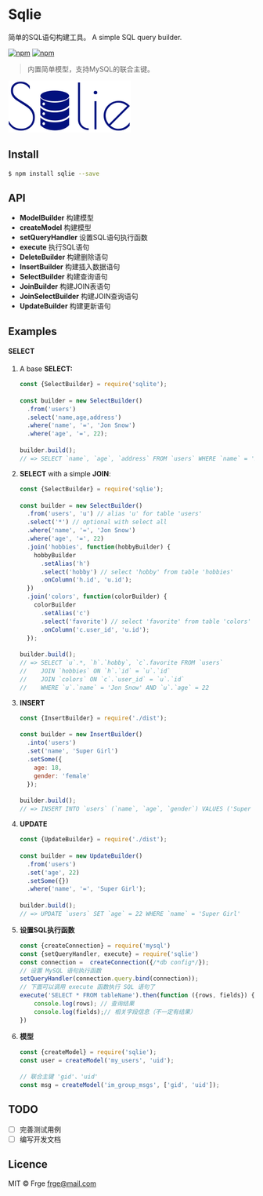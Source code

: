 # Sqlie

简单的SQL语句构建工具。
A simple SQL query builder.

[![npm](https://img.shields.io/npm/v/sqlie.svg)](https://www.npmjs.com/package/sqlie)
[![npm](https://img.shields.io/npm/dt/sqlie.svg)](https://www.npmjs.com/package/sqlie)

> 内置简单模型，支持MySQL的联合主键。

![](sqlie.png)

## Install

```bash
$ npm install sqlie --save
```

## API

- **ModelBuilder** 构建模型
- **createModel** 构建模型
- **setQueryHandler** 设置SQL语句执行函数
- **execute** 执行SQL语句
- **DeleteBuilder** 构建删除语句
- **InsertBuilder** 构建插入数据语句
- **SelectBuilder** 构建查询语句
- **JoinBuilder** 构建JOIN表语句
- **JoinSelectBuilder** 构建JOIN查询语句
- **UpdateBuilder** 构建更新语句

## Examples

#### SELECT

1. A base **SELECT:**

    ```js
    const {SelectBuilder} = require('sqlite');
    
    const builder = new SelectBuilder()
      .from('users')
      .select('name,age,address')
      .where('name', '=', 'Jon Snow')
      .where('age', '=', 22);
    
    builder.build();
    // => SELECT `name`, `age`, `address` FROM `users` WHERE `name` = 'Swat' AND `age` = 22
    ```

2. **SELECT** with a simple **JOIN**:
    
    ```js
    const {SelectBuilder} = require('sqlie');
    
    const builder = new SelectBuilder()
      .from('users', 'u') // alias 'u' for table 'users'
      .select('*') // optional with select all
      .where('name', '=', 'Jon Snow')
      .where('age', '=', 22)
      .join('hobbies', function(hobbyBuilder) {
        hobbyBuilder
          .setAlias('h')
          .select('hobby') // select 'hobby' from table 'hobbies'
          .onColumn('h.id', 'u.id');
      })
      .join('colors', function(colorBuilder) {
        colorBuilder
          .setAlias('c')
          .select('favorite') // select 'favorite' from table 'colors'
          .onColumn('c.user_id', 'u.id');
      });
    
    builder.build();
    // => SELECT `u`.*, `h`.`hobby`, `c`.favorite FROM `users`
    //    JOIN `hobbies` ON `h`.`id` = `u`.`id`
    //    JOIN `colors` ON `c`.`user_id` = `u`.`id`
    //    WHERE `u`.`name` = 'Jon Snow' AND `u`.`age` = 22
    ```

3. **INSERT**

    ```js
    const {InsertBuilder} = require('./dist');
    
    const builder = new InsertBuilder()
      .into('users')
      .set('name', 'Super Girl')
      .setSome({
        age: 18,
        gender: 'female'
      });
    
    builder.build();
    // => INSERT INTO `users` (`name`, `age`, `gender`) VALUES ('Super Girl', 18, 'female')
    ```

4. **UPDATE**

    ```js
    const {UpdateBuilder} = require('./dist');
    
    const builder = new UpdateBuilder()
      .from('users')
      .set('age', 22)
      .setSome({})
      .where('name', '=', 'Super Girl');
    
    builder.build();
    // => UPDATE `users` SET `age` = 22 WHERE `name` = 'Super Girl'
    ```

5. **设置SQL执行函数**

    ```js
    const {createConnection} = require('mysql')
    const {setQueryHandler, execute} = require('sqlie')
    const connection =  createConnection({/*db config*/});
    // 设置 MySQL 语句执行函数
    setQueryHandler(connection.query.bind(connection));
    // 下面可以调用 execute 函数执行 SQL 语句了
    execute('SELECT * FROM tableName').then(function ({rows, fields}) {
        console.log(rows); // 查询结果
        console.log(fields);// 相关字段信息（不一定有结果） 
    })
    ```

6. **模型**

    ```js
    const {createModel} = require('sqlie');
    const user = createModel('my_users', 'uid');
    
    // 联合主键 'gid'、'uid'
    const msg = createModel('im_group_msgs', ['gid', 'uid']);
    ```

## TODO

- [ ] 完善测试用例
- [ ] 编写开发文档

## Licence

MIT © Frge <frge@mail.com>
